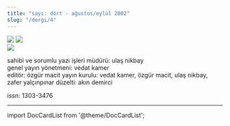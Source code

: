 ```yaml
---
title: "sayı: dört - ağustos/eylül 2002"
slug: "/dergi/4"
---
```


![](/img/4.kapak1.jpg)
![](/img/4.kapak2.jpg)  
![](/img/4.kapak3.jpg)

sahibi ve sorumlu yazı işleri müdürü: ulaş nikbay  
genel yayın yönetmeni: vedat kamer  
editör: özgür macit
yayın kurulu: vedat kamer, özgür macit, ulaş nikbay, zafer yalçınpınar
düzelti: akın demirci


issn: 1303-3476

---
import DocCardList from '@theme/DocCardList';

<DocCardList />